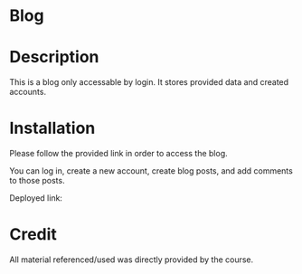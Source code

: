 # Blog

# Description

This is a blog only accessable by login. It stores provided data and created accounts.

# Installation

Please follow the provided link in order to access the blog.

You can log in, create a new account, create blog posts, and add comments to those posts.

Deployed link:

# Credit

All material referenced/used was directly provided by the course.